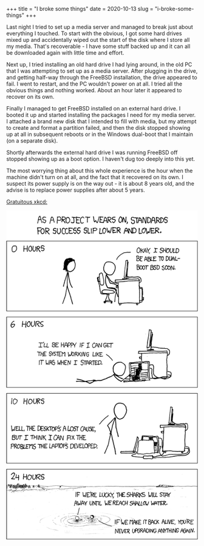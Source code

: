 +++
title = "I broke some things"
date = 2020-10-13
slug = "i-broke-some-things"
+++

Last night I tried to set up a media server and managed to break just about
everything I touched. To start with the obvious, I got some hard drives mixed
up and accidentally wiped out the start of the disk where I store all my media.
That's recoverable - I have some stuff backed up and it can all be downloaded
again with little time and effort.

Next up, I tried installing an old hard drive I had lying around, in the old
PC that I was attempting to set up as a media server. After plugging in the drive,
and getting half-way through the FreeBSD installation, the drive appeared to fail.
I went to restart, and the PC wouldn't power on at all.
I tried all the obvious things and nothing worked. About an hour later it appeared
to recover on its own.

Finally I managed to get FreeBSD installed on an external hard drive. I booted it
up and started installing the packages I need for my media server. I attached a
brand new disk that I intended to fill with media, but my attempt to create and
format a partition failed, and then the disk stopped showing up at all in subsequent
reboots or in the Windows dual-boot that I maintain (on a separate disk).

Shortly afterwards the external hard drive I was running FreeBSD off stopped showing
up as a boot option. I haven't dug too deeply into this yet.

The most worrying thing about this whole experience is the hour when the machine
didn't turn on at all, and the fact that it recovered on its own. I suspect its
power supply is on the way out - it is about 8 years old, and the advise is to
replace power supplies after about 5 years.

[Gratuitous xkcd:](https://xkcd.com/349/)

![success.png](success.png)
